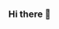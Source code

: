 ### Hi there 👋

<!--
**kenrique100/kenrique100** is a ✨ _special_ ✨ repository because its `README.md` (this file) appears on your GitHub profile.

Here are some ideas to get you started:

- 🔭 I’m currently working on a Farmer marketplace web application
- 🌱 I’m currently learning advance rest api with java
- 👯 I’m looking to collaborate on java api projects
- 💬 Ask me about Java and javascript Api
- 📫 How to reach me: https://twitter.com/Kenrique_Ngwa https://www.linkedin.com/in/awah-kenrique-anyere-ngwa-87118621a/ https://www.facebook.com/ngwakenrique https://www.instagram.com/kenrique_ngwa/
-->
